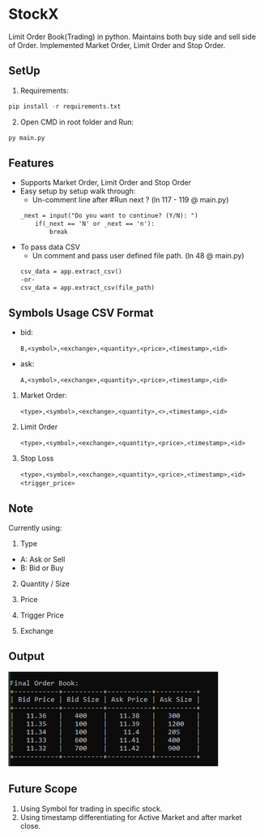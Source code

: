 # StockX
Limit Order Book(Trading) in python. Maintains both buy side and sell side of Order.  Implemented Market Order, Limit Order and Stop Order.

## SetUp
1. Requirements:
```python
pip install -r requirements.txt
```
2. Open CMD in root folder and Run:
```python
py main.py
```

## Features
* Supports Market Order, Limit Order and Stop Order
* Easy setup by setup walk through:
    - Un-comment line after #Run next ? (ln 117 - 119 @ main.py)
    ```
    _next = input("Do you want to continue? (Y/N): ")
        if(_next == 'N' or _next == 'n'):
            break
    ```
* To pass data CSV
    - Un comment and pass user defined file path. (ln 48 @ main.py)
    ```
    csv_data = app.extract_csv()
    -or-
    csv_data = app.extract_csv(file_path)
    ```

## Symbols Usage CSV Format

* bid:

    `B,<symbol>,<exchange>,<quantity>,<price>,<timestamp>,<id>`

* ask:

    `A,<symbol>,<exchange>,<quantity>,<price>,<timestamp>,<id>`

1. Market Order:

    `<type>,<symbol>,<exchange>,<quantity>,<>,<timestamp>,<id>`

2. Limit Order

	`<type>,<symbol>,<exchange>,<quantity>,<price>,<timestamp>,<id>`	

3. Stop Loss

    `<type>,<symbol>,<exchange>,<quantity>,<price>,<timestamp>,<id><trigger_price>`

## Note
Currently using:
1. Type 
* A: Ask or Sell
* B: Bid or Buy

2. Quantity / Size

3. Price

4. Trigger Price

5. Exchange 

## Output
![image Output](data/output.png)

## Future Scope
1. Using Symbol for trading in specific stock.
2. Using timestamp differentiating for Active Market and after market close.
